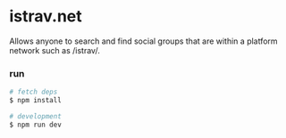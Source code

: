 istrav.net
=======
Allows anyone to search and find social groups that are within a platform network such as /istrav/.

### run
```bash
# fetch deps
$ npm install

# development
$ npm run dev
```
